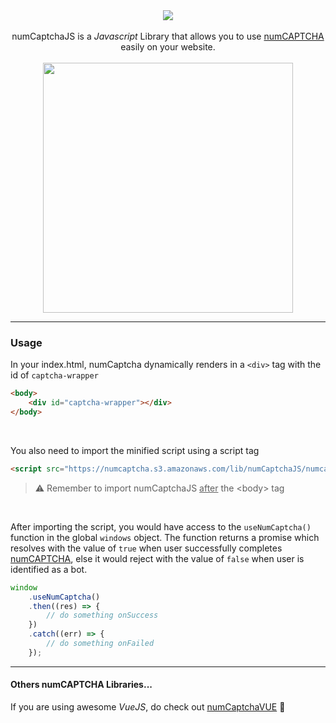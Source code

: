 <div align="center">
  <img src="https://numcaptcha.s3.amazonaws.com/static/logo.png">
</div>

<br />

<div align="center">numCaptchaJS is a <i>Javascript</i> Library that allows you to use <u>numCAPTCHA</u> easily on your website.</div>

<br />

<div align="center">
   <img src="https://numcaptcha.s3.amazonaws.com/static/numCaptcha-1.png" width="400px">
</div>

---

### Usage

In your index.html, numCaptcha dynamically renders in a `<div>` tag with the id of `captcha-wrapper`

```html
<body>
	<div id="captcha-wrapper"></div>
</body>
```

<br />

You also need to import the minified script using a script tag

```html
<script src="https://numcaptcha.s3.amazonaws.com/lib/numCaptchaJS/numcaptcha-js.min.js"></script>
```

> :warning: Remember to import numCaptchaJS <u>after</u> the \<body\> tag

<br />

After importing the script, you would have access to the `useNumCaptcha()` function in the global `windows` object. The function returns a promise which resolves with the value of `true` when user successfully completes <u>numCAPTCHA</u>, else it would reject with the value of `false` when user is identified as a bot.

```js
window
	.useNumCaptcha()
	.then((res) => {
		// do something onSuccess
	})
	.catch((err) => {
		// do something onFailed
	});
```

---

#### Others numCAPTCHA Libraries...

If you are using awesome _VueJS_, do check out [numCaptchaVUE](https://github.com/Kabbage-Babbage/libraryVUE) :tada:
